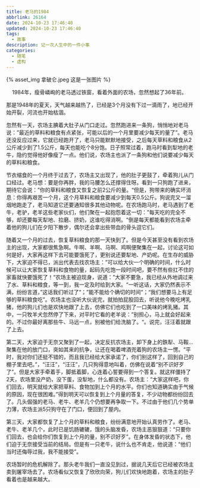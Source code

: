 ```yaml
---
title: 老马的1984
abbrlink: 26164
date: 2024-10-23 17:46:40
updated: 2024-10-23 17:46:40
tags: 
  - 故事
description: 记一次人生中的一件小事
categories: 
  - 随笔 
  - 虚构
---
```


{% asset_img 拿破仑.jpeg 这是一张图片 %}


    1984年，瘦骨嶙峋的老马透过铁窗，看着外面的农场，忽然想起了36年前。

  那是1948年的夏天，天气越来越热了，已经是3个月没有下过一滴雨了，地已经开始开裂，河流也开始枯涸。

  忽然有一天，农场主腆着大肚子从门口走过。忽然跑进来一条狗，悄悄地对老马说：”最近的草料和粮食有点紧张，可能以后的一个月里要减少每天的量了”。老马还没反应过来，它就已经跑开了，老马只能默默地接受，之后每天草料和粮食从2公斤减少到了1.5公斤，每天也能吃个8分饱。日子照常过着，跑马时看到犁地的老牛，隐约觉得他好像瘦了一点。他们说，农场主也派了一条狗和他们说要减少每天的草料和粮食。

  节衣缩食的一个月终于过去了，农场主又出现了，他的肚子更鼓了，牵着狗儿从门口经过。老马想：要是你再胖，我的马腰怎么还撑得住呀。看到一只狗跑了进来，期待它会说：”你的草料和粮食又恢复之前2公斤的量。“但是，狗带来的确实坏消息：你得再艰苦一个月，这个月草料和粮食要减少到每天0.5公斤。狗说完又一溜烟地跑走了，老马知道它还要通知很多其他动物呢。在农场跑马时，老马遇到了老牛，老驴，老羊这些老家伙们，他们聚在一起抱怨着这一切：”每天吃的完全不够，却还要每天犁地、拉磨、挤奶，这谁吃得消啊。“倒是每天都能看到农场主牵着他的狗儿们在夕阳下散步，偶尔还会拿出些带血的骨头逗它们。

  随着又一个月的过去，恢复草料粮食的那一天快到了。但是今天甚至没有看到农场主的出现，大家都很焦急啊。牛啊、羊啊、马啊、鸡啊便聚集在一起，讨论这可如何是好，大家再这样下去可能要饿死了，更别说还要犁地、产奶呢。在生存的威胁下，大家迫不得已，派出代表去找农场主：”可以给大伙一个明确的时间，什么时候可以让大家恢复草料和食物的量，起码先吃饱一段时间吧，要不然有些扛不住的家畜就快要饿死了！“农场主被迫现身，说道：”大家不要急，我已经从外地调过来了水、草料和粮食，等一到，我一定及时给到大家。“一听这话，大家仍然表示不满，纷纷言道，”这话我们听过了“；”能不能给个确切的时间“；“我们想要马上有足够的草料粮食吃”。农场主也没听大伙说完，就拍拍屁股回去，听说他今晚吃烤乳猪，他的狗儿们也是欢快地跟了上去，仿佛它们也吃到了一口美味的烤乳猪。其中，一只牧羊犬忽然停了下来，对平时它看的老羊说：”别担心，马上就会好起来的。不过你最好离那些牛、马远一点，别被他们给洗脑了。“。说完，汪汪着就跟了上去。

  第二天，大家迫于无奈又聚到了一起，决定反抗农场主，卸下身上的鉄犁、马鞍...聚集在他的放门口，突如其来的抗争，让还在喝着啤酒兜着狗的农场主一愣。“平时，我对你们还挺不错的，而且我已经给大家承诺了，你们别这样了，回到自己的棚子里去吧。”，“汪汪”，“汪汪”，几只狗得意地叫着，仿佛在说着“别不识好歹了”。但是大家手牵着手，脚抵着脚，心连着心誓要得到一个答复。就这样僵持了2天，农场里没产奶，没下蛋，没犁地，什么都没有。农场主：“大家这样吧，你们回去，明天就给大家把草料、食物加到上个月的水平。你们也知道确实由于气候的原因，现在很困难。”得到明天可以恢复到上个月量的答复，不少动物都纷纷回去了。几头倔强的老马、老牛、老羊几个仍想要再争取一下。不过由于他们几个势单力薄，农场主派5只狗守在了门口，便回到了屋内。

  第三天，大家都恢复了上个月的草料和粮食，纷纷满意地开始认真劳作了。老马、老牛、老羊几个，此时已是饥肠辘辘，饿的头脑发昏，农场主恶狠狠道：“只要你们回去，也会给你们恢复到上个月的量，别不识好歹”。在身体发昏的状态下，他们迫于无奈接受当前的结局。但是有一只老牛，说什么也不肯走，他说道：“他们当时还侮辱过我，我不能接受”。

  农场暂时的危机解除了。那头老牛我们一直没见到过，据说几天后它已经被农场主卖到屠宰场去了。农场看似又恢复了欣欣向荣，狗儿们欢快地跑着，农场主的肚子看着也是越来越大。
